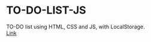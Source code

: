 # TO-DO-LIST-JS

TO-DO list using HTML, CSS and JS, with LocalStorage.
<br>
<a href="https://to-do-list-js-delta.vercel.app/">
Link
</a>
